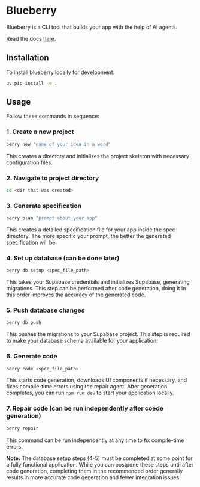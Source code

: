 # Blueberry

Blueberry is a CLI tool that builds your app with the help of AI agents.

Read the docs [here](https://lumiralabs.github.io/blueberry/).

## Installation

To install blueberry locally for development:

```bash
uv pip install -e .
```

## Usage

Follow these commands in sequence:

### 1. Create a new project

```bash
berry new "name of your idea in a word"
```
This creates a directory and initializes the project skeleton with necessary configuration files.

### 2. Navigate to project directory

```bash
cd <dir that was created>
```

### 3. Generate specification

```bash
berry plan "prompt about your app"
```
This creates a detailed specification file for your app inside the spec directory. The more specific your prompt, the better the generated specification will be.

### 4. Set up database (can be done later)

```bash
berry db setup <spec_file_path>
```
This takes your Supabase credentials and initializes Supabase, generating migrations. This step can be performed after code generation, doing it in this order improves the accuracy of the generated code.

### 5. Push database changes

```bash
berry db push
```
This pushes the migrations to your Supabase project. This step is required to make your database schema available for your application.

### 6. Generate code

```bash
berry code <spec_file_path>
```
This starts code generation, downloads UI components if necessary, and fixes compile-time errors using the repair agent. After generation completes, you can run `npm run dev` to start your application locally.

### 7. Repair code (can be run independently after coede generation)

```bash
berry repair
```
This command can be run independently at any time to fix compile-time errors.

**Note:** The database setup steps (4-5) must be completed at some point for a fully functional application. While you can postpone these steps until after code generation, completing them in the recommended order generally results in more accurate code generation and fewer integration issues.
